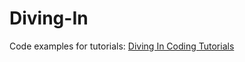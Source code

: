 # Diving-In
Code examples for tutorials:
[Diving In Coding Tutorials](https://www.youtube.com/channel/UCFbkyvvsEQn7AmQO6_G5J-A)